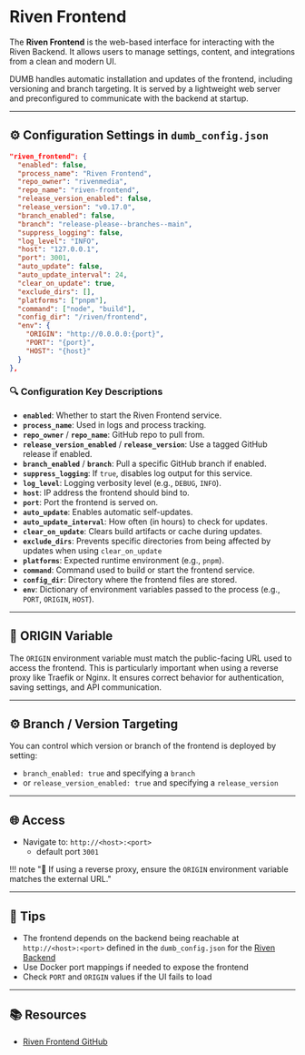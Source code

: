# Riven Frontend

The **Riven Frontend** is the web-based interface for interacting with the Riven Backend. It allows users to manage settings, content, and integrations from a clean and modern UI.

DUMB handles automatic installation and updates of the frontend, including versioning and branch targeting. It is served by a lightweight web server and preconfigured to communicate with the backend at startup.

---

## ⚙️ Configuration Settings in `dumb_config.json`

```json
"riven_frontend": {
  "enabled": false,
  "process_name": "Riven Frontend",
  "repo_owner": "rivenmedia",
  "repo_name": "riven-frontend",
  "release_version_enabled": false,
  "release_version": "v0.17.0",
  "branch_enabled": false,
  "branch": "release-please--branches--main",
  "suppress_logging": false,
  "log_level": "INFO",
  "host": "127.0.0.1",
  "port": 3001,
  "auto_update": false,
  "auto_update_interval": 24,
  "clear_on_update": true,
  "exclude_dirs": [],
  "platforms": ["pnpm"],
  "command": ["node", "build"],
  "config_dir": "/riven/frontend",
  "env": {
    "ORIGIN": "http://0.0.0.0:{port}",
    "PORT": "{port}",
    "HOST": "{host}"
  }
},
```

### 🔍 Configuration Key Descriptions

- **`enabled`**: Whether to start the Riven Frontend service.
- **`process_name`**: Used in logs and process tracking.
- **`repo_owner`** / **`repo_name`**: GitHub repo to pull from.
- **`release_version_enabled`** / **`release_version`**: Use a tagged GitHub release if enabled.
- **`branch_enabled`** / **`branch`**: Pull a specific GitHub branch if enabled.
- **`suppress_logging`**: If `true`, disables log output for this service.
- **`log_level`**: Logging verbosity level (e.g., `DEBUG`, `INFO`).
- **`host`**: IP address the frontend should bind to.
- **`port`**: Port the frontend is served on.
- **`auto_update`**: Enables automatic self-updates.
- **`auto_update_interval`**: How often (in hours) to check for updates.
- **`clear_on_update`**: Clears build artifacts or cache during updates.
- **`exclude_dirs`**: Prevents specific directories from being affected by updates when using `clear_on_update`
- **`platforms`**: Expected runtime environment (e.g., `pnpm`).
- **`command`**: Command used to build or start the frontend service.
- **`config_dir`**: Directory where the frontend files are stored.
- **`env`**: Dictionary of environment variables passed to the process (e.g., `PORT`, `ORIGIN`, `HOST`).

---

## 🔧 ORIGIN Variable
The `ORIGIN` environment variable must match the public-facing URL used to access the frontend. This is particularly important when using a reverse proxy like Traefik or Nginx. It ensures correct behavior for authentication, saving settings, and API communication.

---

## ⚙️ Branch / Version Targeting
You can control which version or branch of the frontend is deployed by setting:

- `branch_enabled: true` and specifying a `branch`
- or `release_version_enabled: true` and specifying a `release_version`

---

## 🌐 Access
- Navigate to: `http://<host>:<port>` 
    - default port `3001`

!!! note "🔐 If using a reverse proxy, ensure the `ORIGIN` environment variable matches the external URL."

---

## 🧠 Tips
- The frontend depends on the backend being reachable at `http://<host>:<port>` defined in the `dumb_config.json` for the [Riven Backend](../services/riven-backend.md)
- Use Docker port mappings if needed to expose the frontend
- Check `PORT` and `ORIGIN` values if the UI fails to load

---

## 📚 Resources
- [Riven Frontend GitHub](https://github.com/rivenmedia/riven-frontend)
